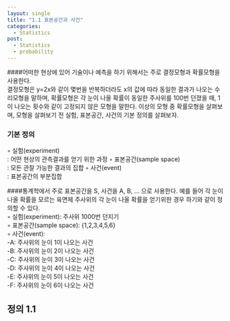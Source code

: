 ```yaml
---
layout: single
title: "1.1 표본공간과 사건"
categories:
  - Statistics
post:
  - Statistics
  - probability
---
```

####어떠한 현상에 있어 기술이나 예측을 하기 위해서는 주로 결정모형과 확률모형을 사용한다.  
결정모형은 y=2x와 같이 몇번을 반복하더라도 x의 값에 따라 동일한 결과가 나오는 수리모형을 말하며, 확률모형은 각 눈이 나올 확률이 동일한 주사위를 100번 던졌을 때, 1이 나오는 횟수와 같이 고정되지 않은 모형을 말한다. 이상의 모형 중 확률모형을 살펴보며, 모형을 살펴보기 전 실험, 표본공간, 사건의 기본 정의를 살펴보자.  
  
### 기본 정의  
◦ 실험(experiment)  
  : 어떤 현상의 관측결과를 얻기 위한 과정
◦ 표본공간(sample space)  
  : 모든 관찰 가능한 결과의 집합
◦ 사건(event)  
  : 표본공간의 부분집합  
  
####통계학에서 주로 표본공간을 S, 사건을 A, B, ... 으로 사용한다. 예를 들어 각 눈이 나올 확률을 모르는 육면체 주사위의 각 눈이 나올 확률을 얻기위한 경우 하기와 같이 정의할 수 있다.  
◦ 실험(experiment): 주사위 1000번 던지기  
◦ 표본공간(sample space): {1,2,3,4,5,6}  
◦ 사건(event):  
  -A: 주사위의 눈이 1이 나오는 사건  
  -B: 주사위의 눈이 2이 나오는 사건  
  -C: 주사위의 눈이 3이 나오는 사건  
  -D: 주사위의 눈이 4이 나오는 사건  
  -E: 주사위의 눈이 5이 나오는 사건  
  -F: 주사위의 눈이 6이 나오는 사건  
  
## 정의 1.1
